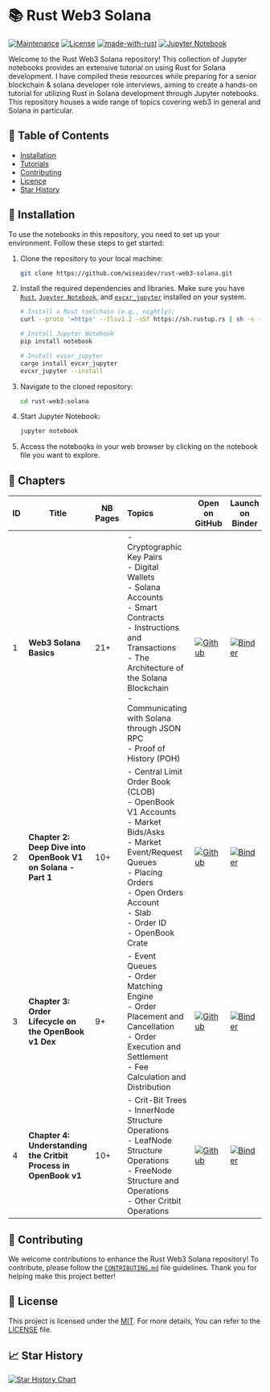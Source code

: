 # 📚 Rust Web3 Solana

[![Maintenance](https://img.shields.io/badge/Maintained%3F-yes-green.svg)](https://github.com/wiseaidev)
[![License](https://img.shields.io/badge/License-MIT-blue.svg)](https://opensource.org/licenses/MIT)
[![made-with-rust](https://img.shields.io/badge/Made%20with-Rust-1f425f.svg?logo=rust&logoColor=white)](https://www.rust-lang.org/)
[![Jupyter Notebook](https://img.shields.io/badge/Jupyter-Notebook-blue.svg?logo=Jupyter&logoColor=orange)](https://jupyter.org/)

Welcome to the Rust Web3 Solana repository! This collection of Jupyter notebooks provides an extensive tutorial on using Rust for Solana development. I have compiled these resources while preparing for a senior blockchain & solana developer role interviews, aiming to create a hands-on tutorial for utilizing Rust in Solana development through Jupyter notebooks. This repository houses a wide range of topics covering web3 in general and Solana in particular.

## 📝 Table of Contents

- [Installation](#-installation)
- [Tutorials](#-tutorials)
- [Contributing](#-contributing)
- [Licence](#-licence)
- [Star History](#-star-history)

## 🚀 Installation

To use the notebooks in this repository, you need to set up your environment. Follow these steps to get started:

1. Clone the repository to your local machine:

	```sh
	git clone https://github.com/wiseaidev/rust-web3-solana.git
	```

1. Install the required dependencies and libraries. Make sure you have [`Rust`](https://rustup.rs/), [`Jupyter Notebook`](https://jupyter.org/install), and [`evcxr_jupyter`](https://github.com/evcxr/evcxr/blob/main/evcxr_jupyter/README.md) installed on your system.

	```sh
	# Install a Rust toolchain (e.g., nightly):
	curl --proto '=https' --tlsv1.2 -sSf https://sh.rustup.rs | sh -s -- -y --default-toolchain nightly

	# Install Jupyter Notebook
	pip install notebook

	# Install evcxr_jupyter
	cargo install evcxr_jupyter
	evcxr_jupyter --install	
	```

1. Navigate to the cloned repository:

	```sh
	cd rust-web3-solana
	```

1. Start Jupyter Notebook:

	```sh
	jupyter notebook
	```

1. Access the notebooks in your web browser by clicking on the notebook file you want to explore.

## 📌 Chapters

| ID | Title | NB Pages | Topics | Open on GitHub | Launch on Binder | Launch on Colab | Read PDF |
|----|---------------|-----------|:-------------|-------------|----------------|-------|-------|
| 1  | **Web3 Solana Basics** | 21+ | - Cryptographic Key Pairs <br>- Digital Wallets <br>- Solana Accounts <br>- Smart Contracts <br>- Instructions and Transactions <br>- The Architecture of the Solana Blockchain <br>- Communicating with Solana through JSON RPC <br>- Proof of History (POH) | [![Github](https://img.shields.io/badge/launch-Github-181717.svg?logo=github&logoColor=white)](./chapter-1/chapter-1.ipynb) | [![Binder](https://mybinder.org/badge_logo.svg)](https://mybinder.org/v2/gh/wiseaidev/rust-web3-solana/main?filepath=chapter-1/chapter-1.ipynb) | [![Open In Colab](https://colab.research.google.com/assets/colab-badge.svg)](https://colab.research.google.com/github/wiseaidev/rust-web3-solana/blob/main/chapter-1/chapter-1.ipynb) | [![nbviewer](https://img.shields.io/badge/Read%20PDF-nbviewer-blue)](https://nbviewer.org/github/wiseaidev/rust-web3-solana/tree/main/chapter-1/chapter-1.pdf) |
| 2  | **Chapter 2: Deep Dive into OpenBook V1 on Solana - Part 1** | 10+ | - Central Limit Order Book (CLOB) <br>- OpenBook V1 Accounts <br>- Market Bids/Asks <br>- Market Event/Request Queues <br>- Placing Orders <br>- Open Orders Account <br>- Slab <br>- Order ID <br>- OpenBook Crate | [![Github](https://img.shields.io/badge/launch-Github-181717.svg?logo=github&logoColor=white)](./chapter-2/chapter-2.ipynb) | [![Binder](https://mybinder.org/badge_logo.svg)](https://mybinder.org/v2/gh/wiseaidev/rust-web3-solana/main?filepath=chapter-2/chapter-2.ipynb) | [![Open In Colab](https://colab.research.google.com/assets/colab-badge.svg)](https://colab.research.google.com/github/wiseaidev/rust-web3-solana/blob/main/chapter-2/chapter-2.ipynb) | [![nbviewer](https://img.shields.io/badge/Read%20PDF-nbviewer-blue)](https://nbviewer.org/github/wiseaidev/rust-web3-solana/tree/main/chapter-2/chapter-2.pdf) |
| 3  | **Chapter 3: Order Lifecycle on the OpenBook v1 Dex** | 9+ | - Event Queues <br> - Order Matching Engine <br> - Order Placement and Cancellation <br> - Order Execution and Settlement <br> - Fee Calculation and Distribution | [![Github](https://img.shields.io/badge/launch-Github-181717.svg?logo=github&logoColor=white)](./chapter-3/chapter-3.ipynb) | [![Binder](https://mybinder.org/badge_logo.svg)](https://mybinder.org/v2/gh/wiseaidev/rust-web3-solana/main?filepath=chapter-3/chapter-3.ipynb) | [![Open In Colab](https://colab.research.google.com/assets/colab-badge.svg)](https://colab.research.google.com/github/wiseaidev/rust-web3-solana/blob/main/chapter-3/chapter-3.ipynb) | [![nbviewer](https://img.shields.io/badge/Read%20PDF-nbviewer-blue)](https://nbviewer.org/github/wiseaidev/rust-web3-solana/tree/main/chapter-3/chapter-3.pdf) |
| 4  | **Chapter 4: Understanding the Critbit Process in OpenBook v1** | 10+ | - Crit-Bit Trees <br> - InnerNode Structure Operations <br> - LeafNode Structure Operations <br> - FreeNode Structure and Operations <br> - Other Critbit Operations | [![Github](https://img.shields.io/badge/launch-Github-181717.svg?logo=github&logoColor=white)](./chapter-4/chapter-4.ipynb) | [![Binder](https://mybinder.org/badge_logo.svg)](https://mybinder.org/v2/gh/wiseaidev/rust-web3-solana/main?filepath=chapter-4/chapter-4.ipynb) | [![Open In Colab](https://colab.research.google.com/assets/colab-badge.svg)](https://colab.research.google.com/github/wiseaidev/rust-web3-solana/blob/main/chapter-4/chapter-4.ipynb) | [![nbviewer](https://img.shields.io/badge/Read%20PDF-nbviewer-blue)](https://nbviewer.org/github/wiseaidev/rust-web3-solana/tree/main/chapter-4/chapter-4.pdf) |

## 🤝 Contributing

We welcome contributions to enhance the Rust Web3 Solana repository! To contribute, please follow the [`CONTRIBUTING.md`](CONTRIBUTING.md) file guidelines. Thank you for helping make this project better!

## 📜 License

This project is licensed under the [MIT](https://opensource.org/licenses/MIT). For more details, You can refer to the [LICENSE](LICENSE) file.

## 📈 Star History

[![Star History Chart](https://api.star-history.com/svg?repos=wiseaidev/rust-web3-solana&type=Date)](https://star-history.com/#wiseaidev/rust-web3-solana&Date)
